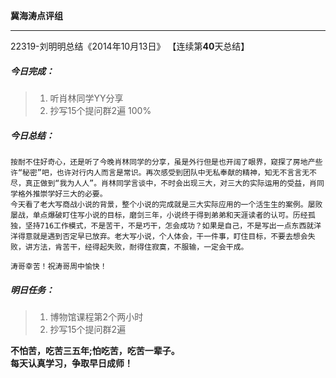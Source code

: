 **冀海涛点评组**

------

22319-刘明明总结《2014年10月13日》
【连续第**40**天总结】

##### __今日完成：__
>1. 听肖林同学YY分享
>2. 抄写15个提问群2遍 100%

##### __今日总结：__
    按耐不住好奇心，还是听了今晚肖林同学的分享，虽是外行但是也开阔了眼界，窥探了房地产些许“秘密”吧，也许对行内人而言是常识。再次感受到团队中无私奉献的精神，知无不言言无不尽，真正做到“我为人人”。肖林同学言谈中，不时会出现三大，对三大的实际运用的受益，肖同学格外推崇学好三大的必要。
    今天看了老大写商战小说的背景，整个小说的完成就是三大实际应用的一个活生生的案例。屡败屡战，单点爆破盯住写小说的目标，磨剑三年，小说终于得到弟弟和天涯读者的认可。历经孤独，坚持716工作模式，不是苦干，不是巧干，怎会成功？如果是自己，不是写出一点东西就洋洋得意就是遇到否定早已放弃。老大写小说，个人体会，干一件事，盯住目标，不要去想会失败，讲方法，肯苦干，经得起失败，耐得住寂寞，不服输，一定会干成。
    
    涛哥幸苦！祝涛哥周中愉快！
##### __明日任务：__
>1. 博物馆课程第2个两小时
>2. 抄写15个提问群2遍

**不怕苦，吃苦三五年;怕吃苦，吃苦一辈子。**  
**每天认真学习，争取早日成师！**